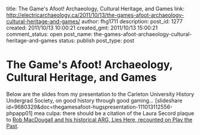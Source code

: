 title: The Game's Afoot! Archaeology, Cultural Heritage, and Games
link: http://electricarchaeology.ca/2011/10/13/the-games-afoot-archaeology-cultural-heritage-and-games/
author: fhg1711
description: 
post_id: 1277
created: 2011/10/13 10:00:21
created_gmt: 2011/10/13 15:00:21
comment_status: open
post_name: the-games-afoot-archaeology-cultural-heritage-and-games
status: publish
post_type: post

# The Game's Afoot! Archaeology, Cultural Heritage, and Games

Below are the slides from my presentation to the Carleton University History Undergrad Society, on good history through good gaming... [slideshare id=9680329&doc=thegamesafoot-hugspresentation-111013112556-phpapp01] mea culpa: there should be a citation of the Laura Secord plaque to [Rob MacDougall and his historical ARG, Lies Here, recounted on Play the Past](http://www.playthepast.org/?p=1609).